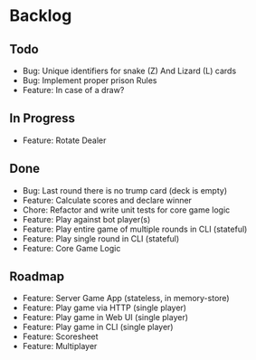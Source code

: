 # Backlog

## Todo
- Bug: Unique identifiers for snake (Z) And Lizard (L) cards
- Bug: Implement proper prison Rules
- Feature: In case of a draw?

## In Progress
- Feature: Rotate Dealer

## Done
- Bug: Last round there is no trump card (deck is empty)
- Feature: Calculate scores and declare winner
- Chore: Refactor and write unit tests for core game logic
- Feature: Play against bot player(s)
- Feature: Play entire game of multiple rounds in CLI (stateful)
- Feature: Play single round in CLI (stateful)
- Feature: Core Game Logic

## Roadmap 
- Feature: Server Game App (stateless, in memory-store)
- Feature: Play game via HTTP (single player)
- Feature: Play game in Web UI (single player)
- Feature: Play game in CLI (single player)
- Feature: Scoresheet
- Feature: Multiplayer
